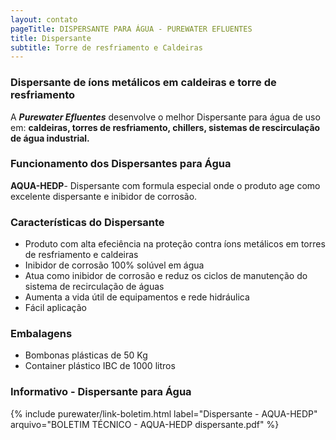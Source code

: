 ```yaml
---
layout: contato
pageTitle: DISPERSANTE PARA ÁGUA - PUREWATER EFLUENTES  
title: Dispersante  
subtitle: Torre de resfriamento e Caldeiras 
---
```


### **Dispersante de íons metálicos em caldeiras e torre de resfriamento**

>
A ***Purewater Efluentes*** desenvolve o melhor Dispersante para água de uso em: 
**caldeiras, torres de resfriamento, chillers, sistemas de rescirculação de água industrial.** 
>

### **Funcionamento dos Dispersantes para Água**

**AQUA-HEDP**- Dispersante com formula especial onde o produto age como excelente dispersante e inibidor de corrosão.

### **Características do Dispersante**

- Produto com alta efeciência na proteção contra íons metálicos em torres de resfriamento e caldeiras
- Inibidor de corrosão 100% solúvel em água
- Atua como inibidor de corrosão e reduz os ciclos de manutenção do sistema de recirculação de águas
- Aumenta a vida útil de equipamentos e rede hidráulica
- Fácil aplicação


### **Embalagens**

- Bombonas plásticas de 50 Kg
- Container plástico IBC de 1000 litros

### **Informativo - Dispersante para Água**

{% include purewater/link-boletim.html label="Dispersante - AQUA-HEDP" arquivo="BOLETIM TÉCNICO - AQUA-HEDP dispersante.pdf" %}

